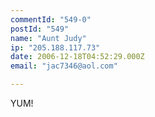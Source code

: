 ```yaml
---
commentId: "549-0"
postId: "549"
name: "Aunt Judy"
ip: "205.188.117.73"
date: 2006-12-18T04:52:29.000Z
email: "jac7346@aol.com"

---
```

<p>YUM!</p>
